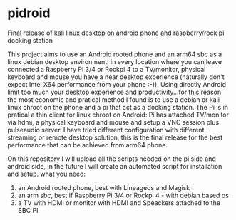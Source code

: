 # pidroid
Final release of kali linux desktop on android phone and raspberry/rock pi docking station

This project aims to use an Android rooted phone and an arm64 sbc as a linux debian desktop environment: in every location where you can leave connected a Raspberry Pi 3/4 or Rockpi 4 to a TV/monitor, physical keyboard and mouse you have a near desktop experience (naturally don't expect Intel X64 performance from your phone :-)). 
Using directly Android limit too much your desktop experience and productivity...for this reason the most economic and pratical method I found is to use a debian or kali linux chroot on the phone and a pi that act as a docking station.
The Pi is in pratical a thin client for linux chroot on Android: Pi has attached TV/monitor via hdmi, a physical keyboard and mouse and setup a VNC session plus pulseaudio server. I have tried different configuration with different streaming or remote desktop solution, this is the final release for the best performance that can be achieved from arm64 phone.

On this repository I will upload all the scripts needed on the pi side and android side, in the future I will create an automated script for installation and setup. 
what you need:
1. an Android rooted phone, best with Lineageos and Magisk
2. an arm sbc, best if Raspberry Pi 3/4 or Rockpi 4 - with debian based os
3. a TV with HDMI  or monitor with HDMI and Speackers attached to the SBC PI
